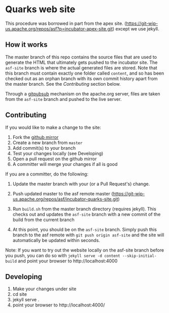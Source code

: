 <!--
{% comment %}
Licensed to the Apache Software Foundation (ASF) under one or more
contributor license agreements.  See the NOTICE file distributed with
this work for additional information regarding copyright ownership.
The ASF licenses this file to you under the Apache License, Version 2.0
(the "License"); you may not use this file except in compliance with
the License.  You may obtain a copy of the License at

http://www.apache.org/licenses/LICENSE-2.0

Unless required by applicable law or agreed to in writing, software
distributed under the License is distributed on an "AS IS" BASIS,
WITHOUT WARRANTIES OR CONDITIONS OF ANY KIND, either express or implied.
See the License for the specific language governing permissions and
limitations under the License.
{% endcomment %}
-->

# Quarks web site

This procedure was borrowed in part from the apex site. (https://git-wip-us.apache.org/repos/asf?p=incubator-apex-site.git) except we use jekyll.

  How it works
  ------------
 The master branch of this repo contains the source files that are used to generate the HTML that ultimately gets pushed to the incubator site.
The `asf-site` branch is where the actual generated files are stored. Note that this branch must contain exactly one folder called `content`,
 and so has been checked out as an orphan branch with its own commit history apart from the master branch. See the *Contributing* section below.
 
Through a [gitpubsub](http://www.apache.org/dev/gitpubsub.html) mechanism on the apache.org server,
files are taken from the `asf-site` branch and pushed to the live server.

Contributing
------------
If you would like to make a change to the site:
 
 1. Fork the [github mirror](https://github.com/apache/incubator-quarks-website)
 2. Create a new branch from `master`
 3. Add commit(s) to your branch
 4. Test your changes locally (see Developing)
 5. Open a pull request on the github mirror
 6. A committer will merge your changes if all is good 

If you are a committer, do the following:
  
 1. Update the master branch with your (or a Pull Request's) change.
 2. Push updated master to the asf remote master (https://git-wip-us.apache.org/repos/asf/incubator-quarks-site.git)
 3. Run `build.sh` from the master branch directory (requires jekyll). This checks out and updates the `asf-site` branch with a new commit of the build from the current branch
 
 4. At this point, you should be on the `asf-site` branch. Simply push this branch to the asf remote with  `git push origin asf-site` and the site will automatically be updated within seconds.

Note: If you want to try out the website locally on the asf-site branch before you push, you can do so with `jekyll serve -d content --skip-initial-build` and point your browser to http://localhost:4000

Developing
-----------
 1. Make your changes under site
 2. cd site
 3. jekyll serve .
 4. point your browser to http://localhost:4000/


